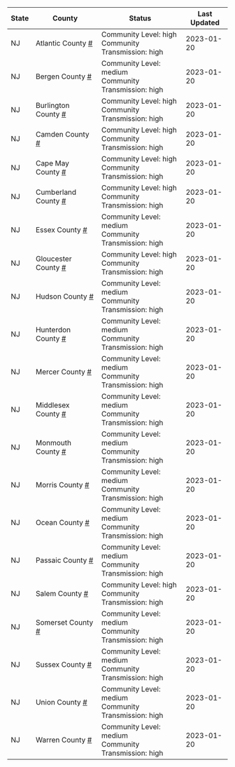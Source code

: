 State | County | Status | Last Updated
--- | --- | --- | --- 
NJ | Atlantic County <a href="#atlantic_county">#</a> | <a name="atlantic_county"></a>Community Level: high<br/>Community Transmission: high | 2023-01-20
NJ | Bergen County <a href="#bergen_county">#</a> | <a name="bergen_county"></a>Community Level: medium<br/>Community Transmission: high | 2023-01-20
NJ | Burlington County <a href="#burlington_county">#</a> | <a name="burlington_county"></a>Community Level: high<br/>Community Transmission: high | 2023-01-20
NJ | Camden County <a href="#camden_county">#</a> | <a name="camden_county"></a>Community Level: high<br/>Community Transmission: high | 2023-01-20
NJ | Cape May County <a href="#cape_may_county">#</a> | <a name="cape_may_county"></a>Community Level: high<br/>Community Transmission: high | 2023-01-20
NJ | Cumberland County <a href="#cumberland_county">#</a> | <a name="cumberland_county"></a>Community Level: high<br/>Community Transmission: high | 2023-01-20
NJ | Essex County <a href="#essex_county">#</a> | <a name="essex_county"></a>Community Level: medium<br/>Community Transmission: high | 2023-01-20
NJ | Gloucester County <a href="#gloucester_county">#</a> | <a name="gloucester_county"></a>Community Level: high<br/>Community Transmission: high | 2023-01-20
NJ | Hudson County <a href="#hudson_county">#</a> | <a name="hudson_county"></a>Community Level: medium<br/>Community Transmission: high | 2023-01-20
NJ | Hunterdon County <a href="#hunterdon_county">#</a> | <a name="hunterdon_county"></a>Community Level: medium<br/>Community Transmission: high | 2023-01-20
NJ | Mercer County <a href="#mercer_county">#</a> | <a name="mercer_county"></a>Community Level: medium<br/>Community Transmission: high | 2023-01-20
NJ | Middlesex County <a href="#middlesex_county">#</a> | <a name="middlesex_county"></a>Community Level: medium<br/>Community Transmission: high | 2023-01-20
NJ | Monmouth County <a href="#monmouth_county">#</a> | <a name="monmouth_county"></a>Community Level: medium<br/>Community Transmission: high | 2023-01-20
NJ | Morris County <a href="#morris_county">#</a> | <a name="morris_county"></a>Community Level: medium<br/>Community Transmission: high | 2023-01-20
NJ | Ocean County <a href="#ocean_county">#</a> | <a name="ocean_county"></a>Community Level: medium<br/>Community Transmission: high | 2023-01-20
NJ | Passaic County <a href="#passaic_county">#</a> | <a name="passaic_county"></a>Community Level: medium<br/>Community Transmission: high | 2023-01-20
NJ | Salem County <a href="#salem_county">#</a> | <a name="salem_county"></a>Community Level: high<br/>Community Transmission: high | 2023-01-20
NJ | Somerset County <a href="#somerset_county">#</a> | <a name="somerset_county"></a>Community Level: medium<br/>Community Transmission: high | 2023-01-20
NJ | Sussex County <a href="#sussex_county">#</a> | <a name="sussex_county"></a>Community Level: medium<br/>Community Transmission: high | 2023-01-20
NJ | Union County <a href="#union_county">#</a> | <a name="union_county"></a>Community Level: medium<br/>Community Transmission: high | 2023-01-20
NJ | Warren County <a href="#warren_county">#</a> | <a name="warren_county"></a>Community Level: medium<br/>Community Transmission: high | 2023-01-20
